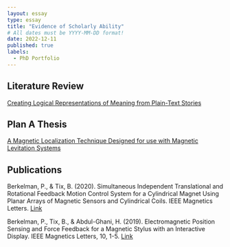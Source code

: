 ```yaml
---
layout: essay
type: essay
title: "Evidence of Scholarly Ability"
# All dates must be YYYY-MM-DD format!
date: 2022-12-11
published: true
labels:
  - PhD Portfolio
---
```

## Literature Review

<a href="essays/2022 Tix Portfolio Lit Review.pdf">Creating Logical Representations of Meaning from Plain-Text Stories</a>

## Plan A Thesis

<a href = "essays/BJ Tix Masters Thesis 2017.pdf">A Magnetic Localization Technique Designed for use with Magnetic Levitation Systems</a>

## Publications

Berkelman, P., & Tix, B. (2020). Simultaneous Independent Translational and Rotational Feedback Motion Control System for a Cylindrical Magnet Using Planar Arrays of Magnetic Sensors and Cylindrical Coils. IEEE Magnetics Letters.
<a href = "essays/Simultaneous Independent Translational and Rotational.pdf">Link</a>

Berkelman, P., Tix, B., & Abdul-Ghani, H. (2019). Electromagnetic Position Sensing and Force Feedback for a Magnetic Stylus with an Interactive Display. IEEE Magnetics Letters, 10, 1-5.
<a href = "essays/Electromagnetic Position Sensing and Force Feedback.pdf">Link</a>
